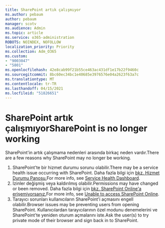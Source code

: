 ```yaml
---
title: SharePoint artık çalışmıyor
ms.author: pebaum
author: pebaum
manager: scotv
ms.audience: Admin
ms.topic: article
ms.service: o365-administration
ROBOTS: NOINDEX, NOFOLLOW
localization_priority: Priority
ms.collection: Adm_O365
ms.custom:
- "9003047"
- "5801"
ms.openlocfilehash: 42e8cab99f21b55ce463ac431df1e17b22f9460c
ms.sourcegitcommit: 8bc60ec34bc1e40685e3976576e04a2623f63a7c
ms.translationtype: MT
ms.contentlocale: tr-TR
ms.lasthandoff: 04/15/2021
ms.locfileid: "51826651"
---
```

# <a name="sharepoint-is-no-longer-working"></a><span data-ttu-id="038eb-102">SharePoint artık çalışmıyor</span><span class="sxs-lookup"><span data-stu-id="038eb-102">SharePoint is no longer working</span></span>

<span data-ttu-id="038eb-103">SharePoint'in artık çalışmama nedenleri arasında birkaç neden vardır.</span><span class="sxs-lookup"><span data-stu-id="038eb-103">There are a few reasons why SharePoint may no longer be working.</span></span>

1. <span data-ttu-id="038eb-104">SharePoint'te bir hizmet durumu sorunu olabilir.</span><span class="sxs-lookup"><span data-stu-id="038eb-104">There may be a service health issue occurring with SharePoint.</span></span> <span data-ttu-id="038eb-105">Daha fazla bilgi için [bkz. Hizmet Durumu Panosu.](https://admin.microsoft.com/AdminPortal/Home#/servicehealth)</span><span class="sxs-lookup"><span data-stu-id="038eb-105">For more info, see [Service Health Dashboard](https://admin.microsoft.com/AdminPortal/Home#/servicehealth).</span></span>
2. <span data-ttu-id="038eb-106">İzinler değişmiş veya kaldırılmış olabilir.</span><span class="sxs-lookup"><span data-stu-id="038eb-106">Permissions may have changed or been removed.</span></span> <span data-ttu-id="038eb-107">Daha fazla bilgi için [bkz. SharePoint Online'a erişemiyorsanız.](https://docs.microsoft.com/sharepoint/troubleshoot/sharing-and-permissions/sharepoint-online-inaccessible)</span><span class="sxs-lookup"><span data-stu-id="038eb-107">For more info, see [Unable to access SharePoint Online](https://docs.microsoft.com/sharepoint/troubleshoot/sharing-and-permissions/sharepoint-online-inaccessible).</span></span>
3. <span data-ttu-id="038eb-108">Tarayıcı sorunları kullanıcıların SharePoint'i açmasını engell olabilir.</span><span class="sxs-lookup"><span data-stu-id="038eb-108">Browser issues may be preventing users from opening SharePoint.</span></span> <span data-ttu-id="038eb-109">Kullanıcılardan tarayıcılarının özel modunu denemelerini ve SharePoint'te yeniden oturum açmalarını iste.</span><span class="sxs-lookup"><span data-stu-id="038eb-109">Ask the user(s) to try private mode of their browser and sign back in to SharePoint.</span></span>